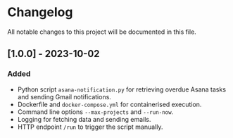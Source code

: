 # Changelog

All notable changes to this project will be documented in this file.

## [1.0.0] - 2023-10-02
### Added
- Python script `asana-notification.py` for retrieving overdue Asana tasks and sending Gmail notifications.
- Dockerfile and `docker-compose.yml` for containerised execution.
- Command line options `--max-projects` and `--run-now`.
- Logging for fetching data and sending emails.
- HTTP endpoint `/run` to trigger the script manually.

